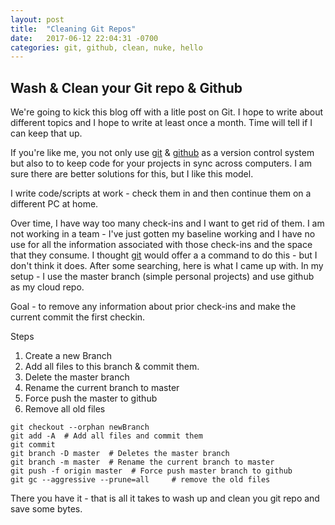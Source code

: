 ```yaml
---
layout: post
title:  "Cleaning Git Repos"
date:   2017-06-12 22:04:31 -0700
categories: git, github, clean, nuke, hello
---
```


## Wash & Clean your Git repo & Github

We're going to kick this blog off with a litle post on Git. I hope to write about different topics and I hope to write at least once a month. Time will tell if I can keep that up. 

If you're like me, you not only use [git](https://git-scm.com/) & [github](https://github.com) as a version control system but also to to keep code for your projects in sync across computers. I am sure there are better solutions for this, but I like this model. 

I write code/scripts at work - check them in and then continue them on a different PC at home.

Over time, I have way too many check-ins and I want to get rid of them. I am not working in a team - I've just gotten my baseline working and I have no use for all the information associated with those check-ins and the space that they consume. I thought [git](https://git-scm.com) would offer a a command to do this - but I don't think it does. After some searching, here is what I came up with. In my setup - I use the master branch (simple personal projects) and use github as my cloud repo. 

Goal - to remove any information about prior check-ins and make the current commit the first checkin.

Steps 

1. Create a new Branch 
2. Add all files to this branch & commit them. 
3. Delete the master branch 
4. Rename the current branch to master
5. Force push the master to github 
6. Remove all old files

````git
git checkout --orphan newBranch
git add -A  # Add all files and commit them
git commit
git branch -D master  # Deletes the master branch
git branch -m master  # Rename the current branch to master
git push -f origin master  # Force push master branch to github
git gc --aggressive --prune=all     # remove the old files
````

There you have it - that is all it takes to wash up and clean you git repo and save some bytes. 
